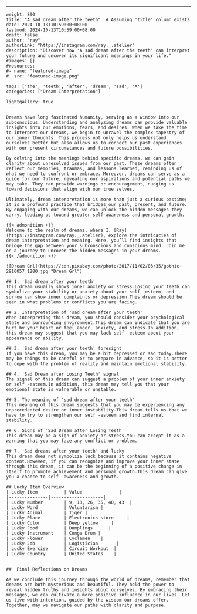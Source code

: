 ---
    weight: 890
    title: "A sad dream after the teeth"  # Assuming 'title' column exists
    date: 2024-10-13T10:59:00+08:00
    lastmod: 2024-10-13T10:59:00+08:00
    draft: false
    author: "ray"
    authorLink: "https://instagram.com/ray._.atelier"
    description: "Discover how 'A sad dream after the teeth' can interpret your future and uncover its significant meanings in your life."
    #images: []
    #resources:
    #- name: "featured-image"
    #  src: "featured-image.png"
    
    tags: ['the', 'teeth', 'after', 'dream', 'sad', 'A']
    categories: ["Dream Interpretation"]
    
    lightgallery: true
    ---
    
    Dreams have long fascinated humanity, serving as a window into our subconscious. Understanding and analyzing dreams can provide valuable insights into our emotions, fears, and desires. When we take the time to interpret our dreams, we begin to unravel the complex tapestry of our inner thoughts. This process not only helps us understand ourselves better but also allows us to connect our past experiences with our present circumstances and future possibilities.
    
    By delving into the meanings behind specific dreams, we can gain clarity about unresolved issues from our past. These dreams often reflect our memories, traumas, and lessons learned, reminding us of what we need to confront or embrace. Moreover, dreams can serve as a guide for our future, revealing our aspirations and potential paths we may take. They can provide warnings or encouragement, nudging us toward decisions that align with our true selves.
    
    Ultimately, dream interpretation is more than just a curious pastime; it is a profound practice that bridges our past, present, and future. By engaging with our dreams, we can unlock the hidden messages they carry, leading us toward greater self-awareness and personal growth.
    
    {{< admonition >}}
    Welcome to the realm of dreams, where I, [Ray](https://instagram.com/ray._.atelier), explore the intricacies of dream interpretation and meaning. Here, you’ll find insights that bridge the gap between your subconscious and conscious mind. Join me on a journey to uncover the hidden messages in your dreams.
    {{< /admonition >}}
    
    ![Dream Grl](https://cdn.pixabay.com/photo/2017/11/02/03/35/gothic-2910057_1280.jpg "Dream Grl")
    
    ## 1. 'Sad dream after your teeth'
    This dream usually shows inner anxiety or stress.Losing your teeth can symbolize your stability or anxiety about your self -esteem, and sorrow can show inner complaints or depression.This dream should be seen in what problems or conflicts you are facing.
    
    ## 2. Interpretation of 'sad dream after your teeth'
    When interpreting this dream, you should consider your psychological state and surrounding environment.This dream can indicate that you are hurt by your heart or feel anger, anxiety, and stress.In addition, this dream may suggest that you may lack self -esteem about your appearance or ability.
    
    ## 3. 'Sad dream after your teeth' foresight
    If you have this dream, you may be a bit depressed or sad today.There may be things to be careful or to prepare in advance, so it is better to cope with the problem of reality and maintain emotional stability.
    
    ## 4. 'Sad Dream after Losing Teeth' signal
    The signal of this dream can suggest a problem of your inner anxiety or self -esteem.In addition, this dream may tell you that your emotional state is vulnerable or unstable.
    
    ## 5. The meaning of 'sad dream after your teeth'
    This meaning of this dream suggests that you may be experiencing any unprecedented desire or inner instability.This dream tells us that we have to try to strengthen our self -esteem and find internal stability.
    
    ## 6. Signs of 'Sad Dream after Losing Teeth'
    This dream may be a sign of anxiety or stress.You can accept it as a warning that you may face any conflict or problem.
    
    ## 7. 'Sad dreams after your teeth' and lucky
    This dream does not symbolize luck because it contains negative content.However, if you can recognize and improve your inner state through this dream, it can be the beginning of a positive change in itself to promote achievement and personal growth.This dream can give you a chance to self -awareness and growth.
    
    ## Lucky Item Overview
    | Lucky Item          | Value              |
    |---------------|--------------------|
    | Lucky Number        | 9, 13, 26, 35, 40, 43  |
    | Lucky Word          | Voluntarism |
    | Lucky Animal        | Tiger |
    | Lucky Place         | Electronics store     |
    | Lucky Color         | Deep yellow     |
    | Lucky Food          | Dumplings      |
    | Lucky Instrument    | Conga Drum |
    | Lucky Flower        | Cyclamen    |
    | Lucky Job           | Logistician       |
    | Lucky Exercise      | Circuit Workout  |
    | Lucky Country       | United States    |
    
    
    ##  Final Reflections on Dreams
    
    As we conclude this journey through the world of dreams, remember that dreams are both mysterious and beautiful. They hold the power to reveal hidden truths and insights about ourselves. By embracing their messages, we can cultivate a more positive influence in our lives. Let us live with intention, guided by the wisdom our dreams offer. Together, may we navigate our paths with clarity and purpose.
    
